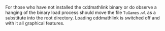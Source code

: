 For those who have not installed the cddmathlink binary or do observe a hanging of the binary load process should move the file `TuGames.wl` as a substitute into the root directory. Loading cddmathlink is switched off and with it all graphical features.     
